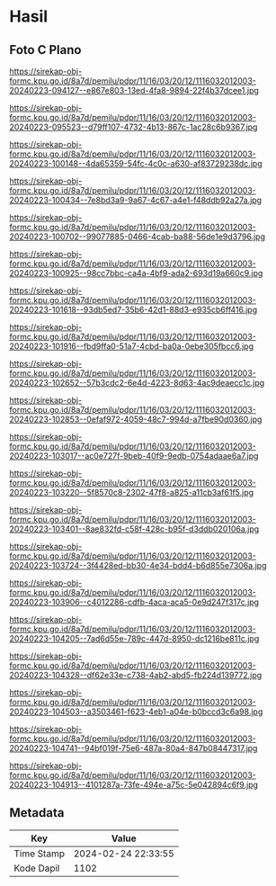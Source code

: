 # Hasil

## Foto C Plano

https://sirekap-obj-formc.kpu.go.id/8a7d/pemilu/pdpr/11/16/03/20/12/1116032012003-20240223-094127--e867e803-13ed-4fa8-9894-22f4b37dcee1.jpg

https://sirekap-obj-formc.kpu.go.id/8a7d/pemilu/pdpr/11/16/03/20/12/1116032012003-20240223-095523--d79ff107-4732-4b13-867c-1ac28c6b9367.jpg

https://sirekap-obj-formc.kpu.go.id/8a7d/pemilu/pdpr/11/16/03/20/12/1116032012003-20240223-100148--4da65359-54fc-4c0c-a630-af83729238dc.jpg

https://sirekap-obj-formc.kpu.go.id/8a7d/pemilu/pdpr/11/16/03/20/12/1116032012003-20240223-100434--7e8bd3a9-9a67-4c67-a4e1-f48ddb92a27a.jpg

https://sirekap-obj-formc.kpu.go.id/8a7d/pemilu/pdpr/11/16/03/20/12/1116032012003-20240223-100702--99077885-0466-4cab-ba88-56de1e9d3796.jpg

https://sirekap-obj-formc.kpu.go.id/8a7d/pemilu/pdpr/11/16/03/20/12/1116032012003-20240223-100925--98cc7bbc-ca4a-4bf9-ada2-693d19a660c9.jpg

https://sirekap-obj-formc.kpu.go.id/8a7d/pemilu/pdpr/11/16/03/20/12/1116032012003-20240223-101618--93db5ed7-35b6-42d1-88d3-e935cb6ff416.jpg

https://sirekap-obj-formc.kpu.go.id/8a7d/pemilu/pdpr/11/16/03/20/12/1116032012003-20240223-101916--fbd9ffa0-51a7-4cbd-ba0a-0ebe305fbcc6.jpg

https://sirekap-obj-formc.kpu.go.id/8a7d/pemilu/pdpr/11/16/03/20/12/1116032012003-20240223-102652--57b3cdc2-6e4d-4223-8d63-4ac9deaecc1c.jpg

https://sirekap-obj-formc.kpu.go.id/8a7d/pemilu/pdpr/11/16/03/20/12/1116032012003-20240223-102853--0efaf972-4059-48c7-994d-a7fbe90d0360.jpg

https://sirekap-obj-formc.kpu.go.id/8a7d/pemilu/pdpr/11/16/03/20/12/1116032012003-20240223-103017--ac0e727f-9beb-40f9-9edb-0754adaae6a7.jpg

https://sirekap-obj-formc.kpu.go.id/8a7d/pemilu/pdpr/11/16/03/20/12/1116032012003-20240223-103220--5f8570c8-2302-47f8-a825-a11cb3af61f5.jpg

https://sirekap-obj-formc.kpu.go.id/8a7d/pemilu/pdpr/11/16/03/20/12/1116032012003-20240223-103401--8ae832fd-c58f-428c-b95f-d3ddb020106a.jpg

https://sirekap-obj-formc.kpu.go.id/8a7d/pemilu/pdpr/11/16/03/20/12/1116032012003-20240223-103724--3f4428ed-bb30-4e34-bdd4-b6d855e7306a.jpg

https://sirekap-obj-formc.kpu.go.id/8a7d/pemilu/pdpr/11/16/03/20/12/1116032012003-20240223-103906--c4012286-cdfb-4aca-aca5-0e9d247f317c.jpg

https://sirekap-obj-formc.kpu.go.id/8a7d/pemilu/pdpr/11/16/03/20/12/1116032012003-20240223-104205--7ad6d55e-789c-447d-8950-dc1216be811c.jpg

https://sirekap-obj-formc.kpu.go.id/8a7d/pemilu/pdpr/11/16/03/20/12/1116032012003-20240223-104328--df62e33e-c738-4ab2-abd5-fb224d139772.jpg

https://sirekap-obj-formc.kpu.go.id/8a7d/pemilu/pdpr/11/16/03/20/12/1116032012003-20240223-104503--a3503461-f623-4eb1-a04e-b0bccd3c6a98.jpg

https://sirekap-obj-formc.kpu.go.id/8a7d/pemilu/pdpr/11/16/03/20/12/1116032012003-20240223-104741--94bf019f-75e6-487a-80a4-847b08447317.jpg

https://sirekap-obj-formc.kpu.go.id/8a7d/pemilu/pdpr/11/16/03/20/12/1116032012003-20240223-104913--4101287a-73fe-494e-a75c-5e042894c6f9.jpg


## Metadata

| Key        | Value               |
| ---------- | ------------------- |
| Time Stamp | 2024-02-24 22:33:55 |
| Kode Dapil | 1102                |



